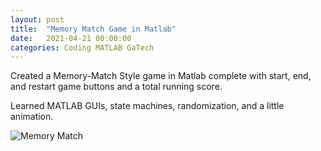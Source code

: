```yaml
---
layout: post
title:  "Memory Match Game in Matlab"
date:   2021-04-21 00:00:00
categories: Coding MATLAB GaTech
---
```


Created a Memory-Match Style game in Matlab complete with start, end, and restart game buttons and a total running score.

Learned MATLAB GUIs, state machines, randomization, and a little animation.

<img src="{{'/assets/images/MemoryMatchDemo.gif' | relative_url}}" alt="Memory Match"/>
